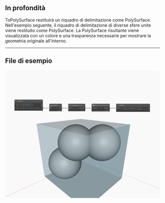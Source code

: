 ## In profondità
ToPolySurface restituirà un riquadro di delimitazione come PolySurface. Nell'esempio seguente, il riquadro di delimitazione di diverse sfere unite viene restituito come PolySurface. La PolySurface risultante viene visualizzata con un colore e una trasparenza necessarie per mostrare la geometria originale all'interno.
___
## File di esempio

![ToPolySurface](./Autodesk.DesignScript.Geometry.BoundingBox.ToPolySurface_img.jpg)

